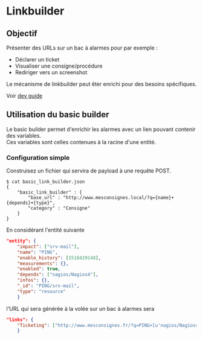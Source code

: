 # Linkbuilder


## Objectif

Présenter des URLs sur un bac à alarmes pour par exemple : 

* Déclarer un ticket
* Visualiser une consigne/procédure
* Rediriger vers un screenshot


Le mécanisme de linkbuilder peut êter enrichi pour des besoins spécifiques.

Voir [dev guide](../../en/developer_guide/canopsis_specs/link_generation/index.md)

## Utilisation du basic builder

Le basic builder permet d'enrichir les alarmes avec un lien pouvant contenir des variables.  
Ces variables sont celles contenues à la racine d'une entité. 

### Configuration simple

Construisez un fichier qui servira de payload à une requête POST.

````
$ cat basic_link_builder.json 
{
    "basic_link_builder" : {
        "base_url" : "http://www.mesconsignes.local/?q={name}+{depends}+{type}",
	    "category" : "Consigne"
    }
}
````

En considérant l'entité suivante 

```json
"entity": {
    "impact": ["srv-mail"], 
    "name": "PING", 
    "enable_history": [1518429148], 
    "measurements": {}, 
    "enabled": true, 
    "depends": ["nagios/Nagios4"], 
    "infos": {}, 
    "_id": "PING/srv-mail", 
    "type": "resource"
    }
```

l'URL qui sera générée à la volée sur un bac à alarmes sera

```json
"links": {
    "Ticketing": ["http://www.mesconsignes.fr/?q=PING+[u'nagios/Nagios4']+resource"]
    }
```